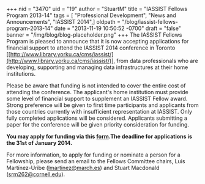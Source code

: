 +++
nid = "3470"
uid = "19"
author = "StuartM"
title = "IASSIST Fellows Program 2013-14"
tags = [ "Professional Development", "News and Announcements", "IASSIST 2014",]
oldpath = "/blog/iassist-fellows-program-2013-14"
date = "2013-11-19 10:50:52 -0700"
draft = "false"
banner = "/img/blog/blog-placeholder.png"
+++
The IASSIST Fellows Program is pleased to announce that it is now
accepting applications for financial support to attend the IASSIST 2014
conference in Toronto
[[http://www.library.yorku.ca/cms/iassist/](http://www.library.yorku.ca/cms/iassist/)],
from data professionals who are developing, supporting and managing data
infrastructures at their home institutions.

Please be aware that funding is not intended to cover the entire cost of
attending the conference. The applicant's home institution must provide
some level of financial support to supplement an IASSIST Fellow award.
Strong preference will be given to first time participants and
applicants from those countries currently with insufficient
representation at IASSIST. Only fully completed applications will be
considered. Applicants submitting a paper for the conference will be
given priority consideration for funding.

**You may apply for funding via this
[form](https://docs.google.com/spreadsheet/viewform?usp=drive_web&formkey=dEhLcnNIcE4xWW9NUzBwZnViNy1sUWc6MA#gid=0).The
deadline for applications is the 31st of January 2014.**

For more information, to apply for funding or nominate a person for a
Fellowship, please send an email to the Fellows Committee chairs, Luis
Martínez-Uribe ([lmartinez@march.es](mailto:lmartinez@march.es)) and
Stuart Macdonald ([srm262@cornell.edu](mailto:srm262@cornell.edu)).

